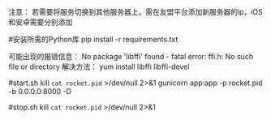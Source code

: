 注意：
若需要将服务切换到其他服务器上，需在友盟平台添加新服务器的ip，iOS和安卓需要分别添加

#安装所需的Python库
pip install -r requirements.txt

可能出现的报错信息：
No package 'libffi' found - fatal error: ffi.h: No such file or directory
解决方法：
yum install libffi libffi-devel

#start.sh
kill `cat rocket.pid` >/dev/null 2>&1
gunicorn app:app -p rocket.pid -b 0.0.0.0:8000 -D

#stop.sh
kill `cat rocket.pid` >/dev/null 2>&1